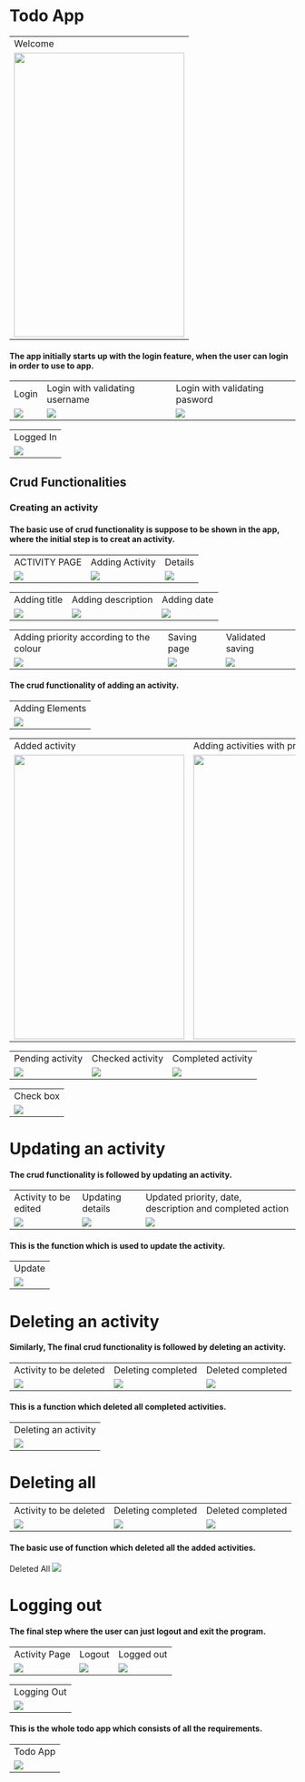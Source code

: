 # Todo App

<table>
<tr>
<td>Welcome</td>
</tr>
<tr>
<td><img src="app/src/main/res/drawable/welcome.png" width="300" height="500"> </td>
</tr>
</table>

#### The app initially starts up with the login feature, when the user can login in order to use to app.
<table>
<tr>
<td>Login </td>	
<td>Login with validating username</td>
<td>Login with validating pasword</td>
</tr>
<tr>
<td><img src="app/src/main/res/drawable/loginmain.png"></td>	
<td><img src="app/src/main/res/drawable/login2.png"></td>
<td><img src="app/src/main/res/drawable/login1.png"></td>
</tr>
</table>

<table>
<tr>
<td>Logged In</td>
</tr>
<tr>
<td><img src="app/src/main/res/drawable/login.gif"></td>
</tr>
</table>


## Crud Functionalities 
### Creating an activity
#### The basic use of crud functionality is suppose to be shown in the app, where the initial step is to creat an activity.
<table>
<tr>
<td>ACTIVITY PAGE</td>
<td>Adding Activity</td>
<td>Details</td>
</tr>
<tr>
<td><img src="app/src/main/res/drawable/activity.png" > </td>
<td><img src="app/src/main/res/drawable/activityadd.png" > </td>
<td><img src="app/src/main/res/drawable/details.png" > </td>
</tr>
</table>

<table>
<tr>
<td>Adding title </td>
<td>Adding description </td>
<td>Adding date </td>
</tr>
<tr>
<td><img src="app/src/main/res/drawable/activity1.png" > </td>
<td><img src="app/src/main/res/drawable/activity2.png" > </td>
<td><img src="app/src/main/res/drawable/activity3.png" > </td>
</tr>
</table>

<table>
<tr>
<td>Adding priority according to the colour</td>
<td>Saving page</td>
<td>Validated saving</td>
</tr>
<tr>
<td><img src="app/src/main/res/drawable/activity4.png" > </td>
<td><img src="app/src/main/res/drawable/activity5.png" > </td>
<td><img src="app/src/main/res/drawable/validation.png" > </td>
</tr>
</table>

#### The crud functionality of adding an activity.
<table>
<tr>
<td>Adding Elements</td>
</tr>
<tr>
<td><img src="app/src/main/res/drawable/add.gif"></td>
</tr>
</table>

<table>
<tr>
<td>Added activity</td>
<td>Adding activities with priorities</td>
</tr>
<tr>
<td><img src="app/src/main/res/drawable/mainpage.png" width="300" height="500"> </td>
<td><img src="app/src/main/res/drawable/mainpage1.png" width="300" height="500"> </td>
</tr>
</table>

<table>
<tr>

<td>Pending activity</td>
<td>Checked activity</td>
<td>Completed activity</td>
</tr>
<tr>
<td><img src="app/src/main/res/drawable/mainpage1.png" > </td>
<td><img src="app/src/main/res/drawable/checked.png" > </td>
<td><img src="app/src/main/res/drawable/completed.png" > </td>
</tr>
</table>
 

<table>
<tr>
<td>Check box</td>
</tr>
<tr>
<td><img src="app/src/main/res/drawable/check.gif"></td>
</tr>
</table>



# Updating an activity
#### The crud functionality is followed by updating an activity.
<table>
<tr>
<td>Activity to be edited</td>
<td>Updating details</td>
<td>Updated priority, date, description and completed action</td>
</tr>
<tr>
<td><img src="app/src/main/res/drawable/update.png" > </td>
<td><img src="app/src/main/res/drawable/update1.png" > </td>
<td><img src="app/src/main/res/drawable/update2.png" > </td>
</tr>
</table>

#### This is the function which is used to update the activity.
<table>
<tr>
<td>Update</td>
</tr>
<tr>
<td><img src="app/src/main/res/drawable/update.gif"></td>
</tr>
</table>



# Deleting an activity
#### Similarly, The final crud functionality is followed by deleting an activity.
<table>
<tr>
<td>Activity to be deleted</td>
<td>Deleting completed</td>
<td>Deleted completed</td>
</tr>
<tr>
<td><img src="app/src/main/res/drawable/delete.png" > </td>
<td><img src="app/src/main/res/drawable/delete1.png" > </td>
<td><img src="app/src/main/res/drawable/delete2.png" > </td>
</tr>
</table>

#### This is a function which deleted all completed activities.
<table>
<tr>
<td>Deleting an activity</td>
</tr>
<tr>
<td><img src="app/src/main/res/drawable/delete.gif"></td>
</tr>
</table>

# Deleting all
<table>
<tr>
<td>Activity to be deleted</td>
<td>Deleting completed</td>
<td>Deleted completed</td>
</tr>
<tr>
<td><img src="app/src/main/res/drawable/delete3.png" > </td>
<td><img src="app/src/main/res/drawable/delete4.png" > </td>
<td><img src="app/src/main/res/drawable/delete5.png" > </td>
</tr>
</table>

#### The basic use of function which deleted all the added activities.
<tr>
<td>Deleted All</td>
</tr>
<tr>
<td><img src="app/src/main/res/drawable/delete1.gif"></td>
</tr>
</table>


# Logging out
#### The final step where the user can just logout and exit the program.
<table>
<tr>
<td>Activity Page</td>
<td>Logout</td>
<td>Logged out</td>
</tr>
<tr>
<td><img src="app/src/main/res/drawable/page.png" > </td>
<td><img src="app/src/main/res/drawable/logout1.png" > </td>
<td><img src="app/src/main/res/drawable/logout2.png" > </td>
</tr>
</table>

<table>
<tr>
<td>Logging Out</td>
</tr>
<tr>
<td><img src="app/src/main/res/drawable/logout.gif"></td>
</tr>
</table>

#### This is the whole todo app which consists of all the requirements.
<table>
<tr>
<td>Todo App</td>
</tr>
<tr>
<td><img src="app/src/main/res/drawable/todo.gif"></td>
</tr>
</table>